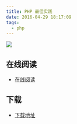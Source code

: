 ```yaml
---
title: PHP 最佳实践
date: 2016-04-29 18:17:09
tags:
  - php
---
```


![](http://box.kancloud.cn/2015-07-02_5594b9a32a26e_173x231.jpg?imageMogr2/thumbnail/173x231!/interlace/1/quality/100)

<!--more-->

## 在线阅读 ##

+ [在线阅读](http://www.kancloud.cn/thinkphp/php-best-practices)

## 下载 ##

+ [下载地址](http://www.kancloud.cn/thinkphp/php-best-practices)
